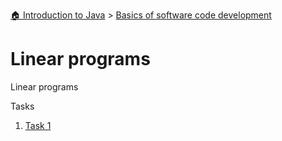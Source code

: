 [🏠 Introduction to Java](https://github.com/niksirotkin98yndx/test) > [Basics of software code development](https://github.com/niksirotkin98yndx/test/new/main/module_1_basic)

# Linear programs

Linear programs

Tasks
  1. [Task 1](https://github.com/niksirotkin98yndx/test/tree/main/module_1_basic/linear/task1)
